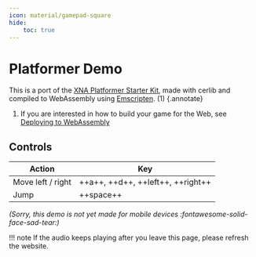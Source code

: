 ```yaml
---
icon: material/gamepad-square
hide:
    toc: true
---
```


# Platformer Demo

This is a port of the [XNA Platformer Starter Kit](https://github.com/SimonDarksideJ/XNAGameStudio/tree/archive/Samples/Platformer_4_0), made with cerlib and compiled to WebAssembly using [Emscripten](https://emscripten.org/). (1)
{.annotate}

1. If you are interested in how to build your game for the Web, see [Deploying to WebAssembly](deployment/deploying-to-web.md)

<div class="dbcanvascontainer">
  <canvas id="canvas" class="dbcanvas" oncontextmenu="event.preventDefault()"></canvas>
</div>

<script type='text/javascript'>
  var Module = {
    canvas: (function () {
      return document.getElementById('canvas');
    })(),
    locateFile: filename => {
      return 'https://cerlib.org/platformerdemo/' + filename
    }
  };
</script>

<script src="https://cerlib.org/platformerdemo/Platformer.js"></script>

## Controls

| Action            | Key                               |
|-------------------|-----------------------------------|
| Move left / right | ++a++, ++d++, ++left++, ++right++ |
| Jump              | ++space++                         |

_(Sorry, this demo is not yet made for mobile devices :fontawesome-solid-face-sad-tear:)_

!!! note
    If the audio keeps playing after you leave this page, please refresh the website.
